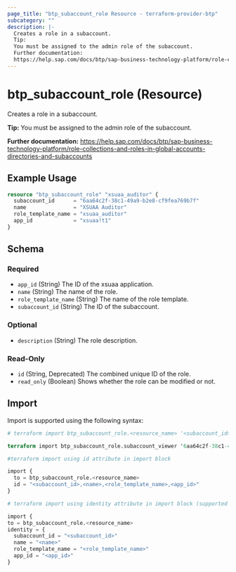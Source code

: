```yaml
---
page_title: "btp_subaccount_role Resource - terraform-provider-btp"
subcategory: ""
description: |-
  Creates a role in a subaccount.
  Tip:
  You must be assigned to the admin role of the subaccount.
  Further documentation:
  https://help.sap.com/docs/btp/sap-business-technology-platform/role-collections-and-roles-in-global-accounts-directories-and-subaccounts
---
```


# btp_subaccount_role (Resource)

Creates a role in a subaccount.

__Tip:__
You must be assigned to the admin role of the subaccount.

__Further documentation:__
<https://help.sap.com/docs/btp/sap-business-technology-platform/role-collections-and-roles-in-global-accounts-directories-and-subaccounts>

## Example Usage

```terraform
resource "btp_subaccount_role" "xsuaa_auditor" {
  subaccount_id      = "6aa64c2f-38c1-49a9-b2e8-cf9fea769b7f"
  name               = "XSUAA Auditor"
  role_template_name = "xsuaa_auditor"
  app_id             = "xsuaa!t1"
}
```

<!-- schema generated by tfplugindocs -->
## Schema

### Required

- `app_id` (String) The ID of the xsuaa application.
- `name` (String) The name of the role.
- `role_template_name` (String) The name of the role template.
- `subaccount_id` (String) The ID of the subaccount.

### Optional

- `description` (String) The role description.

### Read-Only

- `id` (String, Deprecated) The combined unique ID of the role.
- `read_only` (Boolean) Shows whether the role can be modified or not.

## Import

Import is supported using the following syntax:

```terraform
# terraform import btp_subaccount_role.<resource_name> '<subaccount_id>,<name>,<role_template_name>,<app_id>'

terraform import btp_subaccount_role.subaccount_viewer '6aa64c2f-38c1-49a9-b2e8-cf9fea769b7f,Subaccount Viewer,Subaccount_Viewer,cis-local!b2'

#terraform import using id attribute in import block

import {
  to = btp_subaccount_role.<resource_name>
  id = "<subaccount_id>,<name>,<role_template_name>,<app_id>"
}

# terraform import using identity attribute in import block (supported in terraform version 1.12 or later)

import {
to = btp_subaccount_role.<resource_name>
identity = {
  subaccount_id = "<subaccount_id>"
  name = "<name>"
  role_template_name = "<role_template_name>"
  app_id = "<app_id>"
}
```
